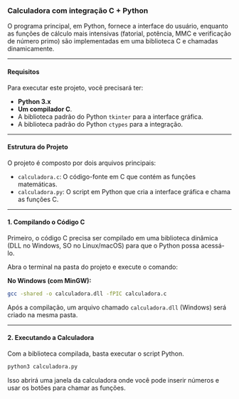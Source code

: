 ### Calculadora com integração C + Python

O programa principal, em Python, fornece a interface do usuário, enquanto as funções de cálculo mais intensivas (fatorial, potência, MMC e verificação de número primo) são implementadas em uma biblioteca C e chamadas dinamicamente.

-----

#### Requisitos

Para executar este projeto, você precisará ter:

  * **Python 3.x**
  * **Um compilador C**.
  * A biblioteca padrão do Python `tkinter` para a interface gráfica.
  * A biblioteca padrão do Python `ctypes` para a integração.

-----

#### Estrutura do Projeto

O projeto é composto por dois arquivos principais:

  * `calculadora.c`: O código-fonte em C que contém as funções matemáticas.
  * `calculadora.py`: O script em Python que cria a interface gráfica e chama as funções C.

-----

#### 1\. Compilando o Código C

Primeiro, o código C precisa ser compilado em uma biblioteca dinâmica (DLL no Windows, SO no Linux/macOS) para que o Python possa acessá-lo.

Abra o terminal na pasta do projeto e execute o comando:

**No Windows (com MinGW):**

```bash
gcc -shared -o calculadora.dll -fPIC calculadora.c
```

Após a compilação, um arquivo chamado `calculadora.dll` (Windows) será criado na mesma pasta.

-----

#### 2\. Executando a Calculadora

Com a biblioteca compilada, basta executar o script Python.

```bash
python3 calculadora.py
```

Isso abrirá uma janela da calculadora onde você pode inserir números e usar os botões para chamar as funções.